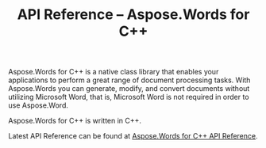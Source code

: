 ﻿---
title: API Reference – Aspose.Words for С++
articleTitle: API Reference
linktitle: API Reference
type: docs
weight: 30
description: "Learn an explanation and examples of Aspose.Words for C++ classes and methods to generate, convert, modify, render, and print documents without using Microsoft Word."
url: /cpp/api-reference/
---

Aspose.Words for C++ is a native class library that enables your applications to perform a great range of document processing tasks. With Aspose.Words you can generate, modify, and convert documents without utilizing Microsoft Word, that is, Microsoft Word is not required in order to use Aspose.Word.

Aspose.Words for C++ is written in C++. 

Latest API Reference can be found at [Aspose.Words for C++ API Reference](https://apireference.aspose.com/words/cpp).

